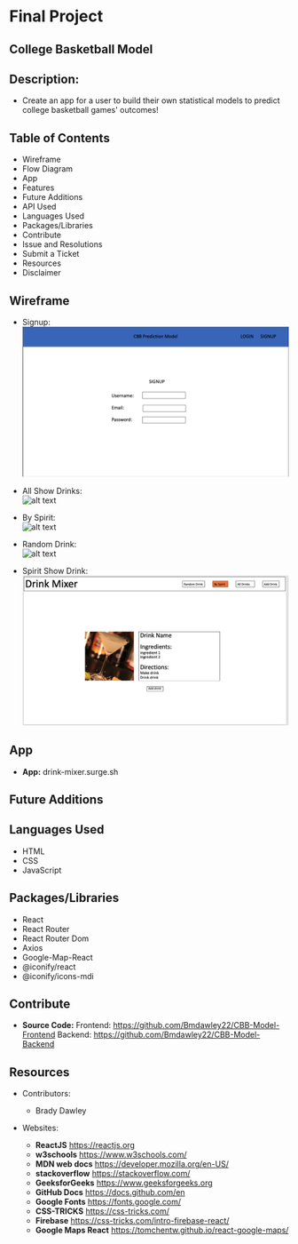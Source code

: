 # Final Project

## College Basketball Model

## Description: 
* Create an app for a user to build their own statistical models to predict college basketball games' outcomes!

## Table of Contents
* Wireframe
* Flow Diagram
* App
* Features
* Future Additions
* API Used
* Languages Used
* Packages/Libraries
* Contribute
* Issue and Resolutions
* Submit a Ticket
* Resources
* Disclaimer 

## Wireframe
* Signup: <br />
![alt text](https://github.com/Bmdawley22/CBB-Model-Frontend/blob/main/images/Signup.png)


* All Show Drinks: <br />
![alt text](https://github.com/Bmdawley22/CBB-Model-Frontend/tree/main/images/All_Team_Stats.png)


* By Spirit: <br />
![alt text](https://github.com/Bmdawley22/CBB-Model-Frontend/tree/main/images/All_Team_Stats.png)


* Random Drink: <br />
![alt text](https://github.com/Bmdawley22/CBB-Model-Frontend/tree/main/images/All_Team_Stats.png)


* Spirit Show Drink: <br />
![alt text](https://github.com/Bmdawley22/drink-mixer/blob/main/Images/SpirtShowDrink.png)


## App

- **App:** drink-mixer.surge.sh


## Future Additions



## Languages Used
* HTML
* CSS
* JavaScript

## Packages/Libraries
* React
* React Router
* React Router Dom
* Axios
* Google-Map-React
* @iconify/react
* @iconify/icons-mdi

## Contribute
- **Source Code:** 
Frontend: https://github.com/Bmdawley22/CBB-Model-Frontend
Backend: https://github.com/Bmdawley22/CBB-Model-Backend

## Resources
* Contributors:
    - Brady Dawley

* Websites:
    - **ReactJS** https://reactjs.org
    - **w3schools** https://www.w3schools.com/
    - **MDN web docs** https://developer.mozilla.org/en-US/
    - **stackoverflow** https://stackoverflow.com/
    - **GeeksforGeeks** https://www.geeksforgeeks.org
    - **GitHub Docs** https://docs.github.com/en
    - **Google Fonts** https://fonts.google.com/
    - **CSS-TRICKS** https://css-tricks.com/
    - **Firebase** https://css-tricks.com/intro-firebase-react/
    - **Google Maps React** https://tomchentw.github.io/react-google-maps/
